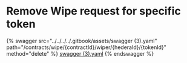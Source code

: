 # Remove Wipe request for specific token

{% swagger src="../../../../.gitbook/assets/swagger (3).yaml" path="/contracts/wipe/{contractId}/wiper/{hederaId}/{tokenId}" method="delete" %}
[swagger (3).yaml](<../../../../.gitbook/assets/swagger (3).yaml>)
{% endswagger %}
